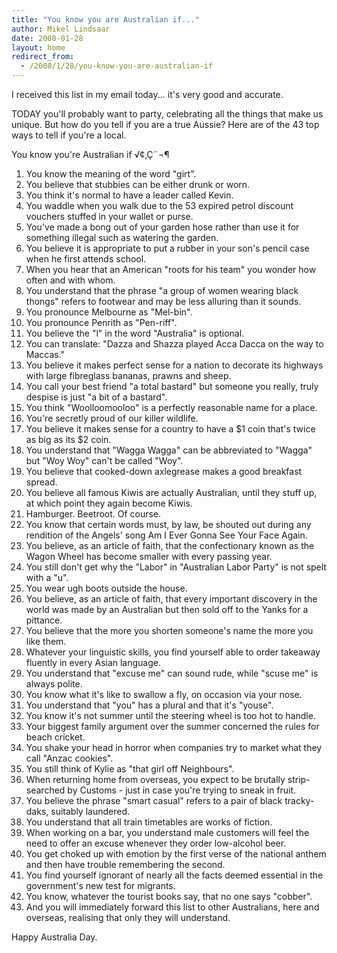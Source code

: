 ```yaml
---
title: "You know you are Australian if..."
author: Mikel Lindsaar
date: 2008-01-28
layout: home
redirect_from:
  - /2008/1/28/you-know-you-are-australian-if
---
```

I received this list in my email today... it's very good and accurate.

TODAY you'll probably want to party, celebrating all the things that
make us unique. But how do you tell if you are a true Aussie? Here are
of the 43 top ways to tell if you're a local.

You know you're Australian if √¢‚Ç¨¬¶

1.  You know the meaning of the word "girt".
2.  You believe that stubbies can be either drunk or worn.
3.  You think it's normal to have a leader called Kevin.
4.  You waddle when you walk due to the 53 expired petrol discount
    vouchers stuffed in your wallet or purse.
5.  You've made a bong out of your garden hose rather than use it for
    something illegal such as watering the garden.
6.  You believe it is appropriate to put a rubber in your son's pencil
    case when he first attends school.
7.  When you hear that an American "roots for his team" you wonder how
    often and with whom.
8.  You understand that the phrase "a group of women wearing black
    thongs" refers to footwear and may be less alluring than it sounds.
9.  You pronounce Melbourne as "Mel-bin".
10. You pronounce Penrith as "Pen-riff".
11. You believe the "l" in the word "Australia" is optional.
12. You can translate: "Dazza and Shazza played Acca Dacca on the way to
    Maccas."
13. You believe it makes perfect sense for a nation to decorate its
    highways with large fibreglass bananas, prawns and sheep.
14. You call your best friend "a total bastard" but someone you really,
    truly despise is just "a bit of a bastard".
15. You think "Woolloomooloo" is a perfectly reasonable name for a
    place.
16. You're secretly proud of our killer wildlife.
17. You believe it makes sense for a country to have a \$1 coin that's
    twice as big as its \$2 coin.
18. You understand that "Wagga Wagga" can be abbreviated to "Wagga" but
    "Woy Woy" can't be called "Woy".
19. You believe that cooked-down axlegrease makes a good breakfast
    spread.
20. You believe all famous Kiwis are actually Australian, until they
    stuff up, at which point they again become Kiwis.
21. Hamburger. Beetroot. Of course.
22. You know that certain words must, by law, be shouted out during any
    rendition of the Angels' song Am I Ever Gonna See Your Face Again.
23. You believe, as an article of faith, that the confectionary known as
    the Wagon Wheel has become smaller with every passing year.
24. You still don't get why the "Labor" in "Australian Labor Party" is
    not spelt with a "u".
25. You wear ugh boots outside the house.
26. You believe, as an article of faith, that every important discovery
    in the world was made by an Australian but then sold off to the
    Yanks for a pittance.
27. You believe that the more you shorten someone's name the more you
    like them.
28. Whatever your linguistic skills, you find yourself able to order
    takeaway fluently in every Asian language.
29. You understand that "excuse me" can sound rude, while "scuse me" is
    always polite.
30. You know what it's like to swallow a fly, on occasion via your nose.
31. You understand that "you" has a plural and that it's "youse".
32. You know it's not summer until the steering wheel is too hot to
    handle.
33. Your biggest family argument over the summer concerned the rules for
    beach cricket.
34. You shake your head in horror when companies try to market what they
    call "Anzac cookies".
35. You still think of Kylie as "that girl off Neighbours".
36. When returning home from overseas, you expect to be brutally
    strip-searched by Customs - just in case you're trying to sneak in
    fruit.
37. You believe the phrase "smart casual" refers to a pair of black
    tracky-daks, suitably laundered.
38. You understand that all train timetables are works of fiction.
39. When working on a bar, you understand male customers will feel the
    need to offer an excuse whenever they order low-alcohol beer.
40. You get choked up with emotion by the first verse of the national
    anthem and then have trouble remembering the second.
41. You find yourself ignorant of nearly all the facts deemed essential
    in the government's new test for migrants.
42. You know, whatever the tourist books say, that no one says "cobber".
43. And you will immediately forward this list to other Australians,
    here and overseas, realising that only they will understand.

Happy Australia Day.
